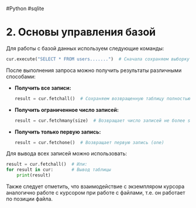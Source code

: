 #Python #sqlite

# 2. Основы управления базой

Для работы с базой данных используем следующие команды:

```python
cur.execute("SELECT * FROM users.......")  # Сначала сохраняем выборку в курсоре
```

После выполнения запроса можно получить результаты различными способами:

- **Получить все записи:**
  ```python
  result = cur.fetchall()  # Сохраняем возвращенную таблицу полностью (all)
  ```

- **Получить ограниченное число записей:**
  ```python
  result = cur.fetchmany(size)  # Возвращает число записей не более size (many)
  ```

- **Получить только первую запись:**
  ```python
  result = cur.fetchone()  # Возвращает первую запись (one)
  ```

Для вывода всех записей можно использовать:

```python
result = cur.fetchall()  # Или:
for result in cur:       # Вывод таблицы
    print(result)       
```

Также следует отметить, что взаимодействие с экземпляром курсора аналогично работе с курсором при работе с файлами, т.е. он работает по позиции файла.
